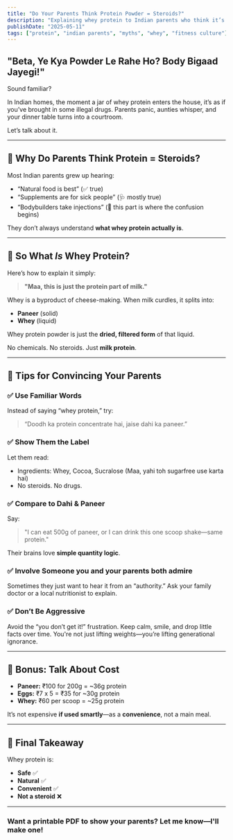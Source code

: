 ```yaml
---
title: "Do Your Parents Think Protein Powder = Steroids?"
description: "Explaining whey protein to Indian parents who think it’s some kind of muscle drug. Here's how to calmly win the argument."
publishDate: "2025-05-11"
tags: ["protein", "indian parents", "myths", "whey", "fitness culture"]
---
```


## "Beta, Ye Kya Powder Le Rahe Ho? Body Bigaad Jayegi!"

Sound familiar?

In Indian homes, the moment a jar of whey protein enters the house, it’s as if you’ve brought in some illegal drugs. Parents panic, aunties whisper, and your dinner table turns into a courtroom.

Let’s talk about it.

---

## 🧠 Why Do Parents Think Protein = Steroids?

Most Indian parents grew up hearing:
- “Natural food is best” (✅ true)
- “Supplements are for sick people” (🩺 mostly true)
- “Bodybuilders take injections” (💉 this part is where the confusion begins)

They don’t always understand **what whey protein actually is**.

---

## 🥛 So What *Is* Whey Protein?

Here’s how to explain it simply:

> **"Maa, this is just the protein part of milk."**

Whey is a byproduct of cheese-making. When milk curdles, it splits into:
- **Paneer** (solid)
- **Whey** (liquid)

Whey protein powder is just the **dried, filtered form** of that liquid.

No chemicals. No steroids. Just **milk protein**.

---

## 🧓 Tips for Convincing Your Parents

### ✅ Use Familiar Words
Instead of saying “whey protein,” try:
> “Doodh ka protein concentrate hai, jaise dahi ka paneer.”

### ✅ Show Them the Label
Let them read:
- Ingredients: Whey, Cocoa, Sucralose (Maa, yahi toh sugarfree use karta hai)
- No steroids. No drugs.

### ✅ Compare to Dahi & Paneer
Say:
> "I can eat 500g of paneer, or I can drink this one scoop shake—same protein."

Their brains love **simple quantity logic**.

### ✅ Involve Someone you and your parents both admire
Sometimes they just want to hear it from an “authority.” Ask your family doctor or a local nutritionist to explain.

### ✅ Don’t Be Aggressive
Avoid the “you don’t get it!” frustration. Keep calm, smile, and drop little facts over time. You're not just lifting weights—you’re lifting generational ignorance.

---

## 💸 Bonus: Talk About Cost

- **Paneer:** ₹100 for 200g = ~36g protein  
- **Eggs:** ₹7 x 5 = ₹35 for ~30g protein  
- **Whey:** ₹60 per scoop = ~25g protein

It’s not expensive **if used smartly**—as a **convenience**, not a main meal.

---

## 💪 Final Takeaway

Whey protein is:
- **Safe** ✅
- **Natural** ✅
- **Convenient** ✅
- **Not a steroid** ❌

---

### Want a printable PDF to show your parents? Let me know—I'll make one!
